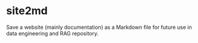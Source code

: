 # site2md
Save a website (mainly documentation) as a Markdown file for future use in data engineering and RAG repository.
